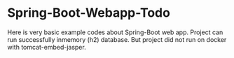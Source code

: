 # Spring-Boot-Webapp-Todo

Here is very basic example codes about  Spring-Boot web app.
Project can run successfully inmemory (h2) database.
But project did not run on docker with tomcat-embed-jasper.
